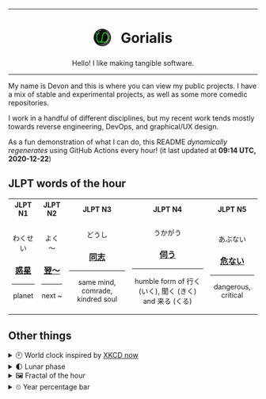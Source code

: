 ***

<h1 align="center">
<sub>
    <img src="readme/resources/avatar.png" height="36">
</sub>
&nbsp;
Gorialis
</h1>
<p align="center">
Hello! I like making tangible software.
</p>

***

My name is Devon and this is where you can view my public projects. I have a mix of stable and experimental projects, as well as some more comedic repositories.

I work in a handful of different disciplines, but my recent work tends mostly towards reverse engineering, DevOps, and graphical/UX design.

As a fun demonstration of what I can do, this README *dynamically regenerates* using GitHub Actions every hour! (it last updated at **09:14 UTC, 2020-12-22**)

<h2>JLPT words of the hour</h2>
<table>
    <tr>
        <th>JLPT N1</th>
        <th>JLPT N2</th>
        <th>JLPT N3</th>
        <th>JLPT N4</th>
        <th>JLPT N5</th>
    </tr>
    <tr>
        <td>
            <p align="center">わくせい</p>
            <h3 align="center"><b><a href="https://jisho.org/search/%E6%83%91%E6%98%9F">惑星</a></b></h3>
            <hr>
            <p align="center">planet</p>
        </td>
        <td>
            <p align="center">よく～</p>
            <h3 align="center"><b><a href="https://jisho.org/search/%E7%BF%8C%EF%BD%9E">翌～</a></b></h3>
            <hr>
            <p align="center">next ~</p>
        </td>
        <td>
            <p align="center">どうし</p>
            <h3 align="center"><b><a href="https://jisho.org/search/%E5%90%8C%E5%BF%97">同志</a></b></h3>
            <hr>
            <p align="center">same mind,<wbr> comrade,<wbr> kindred soul</p>
        </td>
        <td>
            <p align="center">うかがう</p>
            <h3 align="center"><b><a href="https://jisho.org/search/%E4%BC%BA%E3%81%86">伺う</a></b></h3>
            <hr>
            <p align="center">humble form of 行く (いく),<wbr> 聞く (きく) and 来る (くる)</p>
        </td>
        <td>
            <p align="center">あぶない</p>
            <h3 align="center"><b><a href="https://jisho.org/search/%E5%8D%B1%E3%81%AA%E3%81%84">危ない</a></b></h3>
            <hr>
            <p align="center">dangerous,<wbr> critical</p>
        </td>
    </tr>
</table>

<h2>Other things</h2>
<details>
<summary>🕘  World clock inspired by <a href="https://xkcd.com/now">XKCD now</a></summary>

> <img src="generated/now.png" width="512">

</details>
<details>
<summary>🌓 Lunar phase</summary>

The moon is approximately 28.14% through its phase (First Quarter).

</details>
<details>
<summary>&#x1f5bc; Fractal of the hour</summary>

> <img src="generated/fractal.png" width="512">

</details>
<details>
<summary>&#x23f2; Year percentage bar</summary>
<pre><code>2020 [███████████████████▁] 97.37%</code></pre>
</details>
